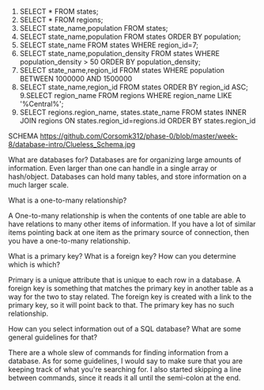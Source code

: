 1. SELECT * FROM states;
2. SELECT * FROM regions;
3. SELECT state_name,population FROM states;
4. SELECT state_name,population FROM states ORDER BY population;
5. SELECT state_name FROM states WHERE region_id=7;
6. SELECT state_name,population_density
FROM states
WHERE population_density > 50
ORDER BY population_density;
7. SELECT state_name,region_id FROM states WHERE population BETWEEN 1000000 AND 1500000
8. SELECT state_name,region_id FROM states ORDER BY region_id ASC;
9.SELECT region_name FROM regions WHERE region_name LIKE '%Central%';
10. SELECT regions.region_name, states.state_name FROM states INNER JOIN regions ON states.region_id=regions.id ORDER BY states.region_id

SCHEMA
https://github.com/Corsomk312/phase-0/blob/master/week-8/database-intro/Clueless_Schema.jpg

What are databases for?
Databases are for organizing large amounts of information. Even larger than one can handle in a single array or hash/object. Databases can hold many tables, and store information on a much larger scale. 

What is a one-to-many relationship?

A One-to-many relationship is when the contents of one table are able to have relations to many other items of information. If you have a lot of similar items pointing back at one item as the primary source of connection, then you have a one-to-many relationship.

What is a primary key? What is a foreign key? How can you determine which is which?

Primary is a unique attribute that is unique to each row in a database. A foreign key is something that matches the primary key in another table as a way for the two to stay related. The foreign key is created with a link to the primary key, so it will point back to that. The primary key has no such relationship.

How can you select information out of a SQL database? What are some general guidelines for that?

There are a whole slew of commands for finding information from a database. As for some guidelines, I would say to make sure that you are keeping track of what you're searching for. I also started skipping a line between commands, since it reads it all until the semi-colon at the end. 